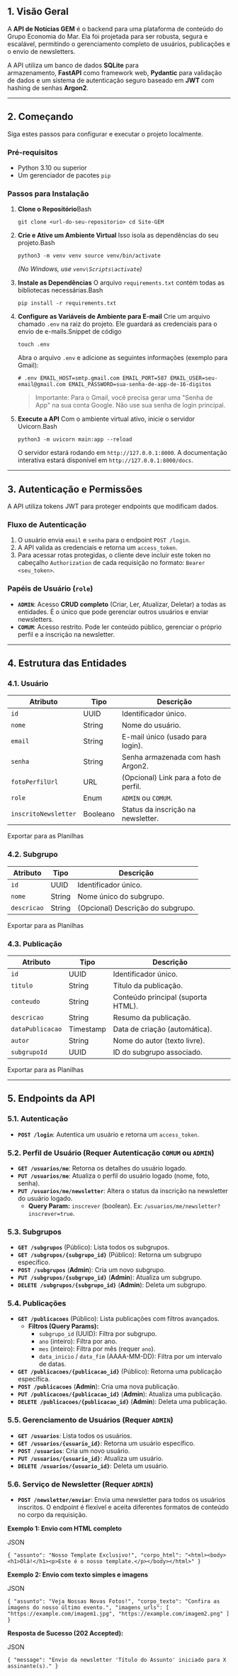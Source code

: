 ## 1. Visão Geral

A **API de Notícias GEM** é o backend para uma plataforma de conteúdo do Grupo Economia do Mar. Ela foi projetada para ser robusta, segura e escalável, permitindo o gerenciamento completo de usuários, publicações e o envio de newsletters.

A API utiliza um banco de dados **SQLite** para armazenamento, **FastAPI** como framework web, **Pydantic** para validação de dados e um sistema de autenticação seguro baseado em **JWT** com hashing de senhas **Argon2**.

---

## 2. Começando

Siga estes passos para configurar e executar o projeto localmente.

### Pré-requisitos

- Python 3.10 ou superior
- Um gerenciador de pacotes `pip`

### Passos para Instalação

1. **Clone o Repositório**Bash
    
    `git clone <url-do-seu-repositorio>
    cd Site-GEM`
    
2. **Crie e Ative um Ambiente Virtual** Isso isola as dependências do seu projeto.Bash
    
    `python3 -m venv venv
    source venv/bin/activate`
    
    *(No Windows, use `venv\Scripts\activate`)*
    
3. **Instale as Dependências** O arquivo `requirements.txt` contém todas as bibliotecas necessárias.Bash
    
    `pip install -r requirements.txt`
    
4. **Configure as Variáveis de Ambiente para E-mail** Crie um arquivo chamado `.env` na raiz do projeto. Ele guardará as credenciais para o envio de e-mails.Snippet de código
    
    `touch .env`
    
    Abra o arquivo `.env` e adicione as seguintes informações (exemplo para Gmail):
    
    `# .env
    EMAIL_HOST=smtp.gmail.com
    EMAIL_PORT=587
    EMAIL_USER=seu-email@gmail.com
    EMAIL_PASSWORD=sua-senha-de-app-de-16-digitos`
    
    > Importante: Para o Gmail, você precisa gerar uma "Senha de App" na sua conta Google. Não use sua senha de login principal.
    > 
5. **Execute a API** Com o ambiente virtual ativo, inicie o servidor Uvicorn.Bash
    
    `python3 -m uvicorn main:app --reload`
    
    O servidor estará rodando em `http://127.0.0.1:8000`. A documentação interativa estará disponível em `http://127.0.0.1:8000/docs`.
    

---

## 3. Autenticação e Permissões

A API utiliza tokens JWT para proteger endpoints que modificam dados.

### Fluxo de Autenticação

1. O usuário envia `email` e `senha` para o endpoint `POST /login`.
2. A API valida as credenciais e retorna um `access_token`.
3. Para acessar rotas protegidas, o cliente deve incluir este token no cabeçalho `Authorization` de cada requisição no formato: `Bearer <seu_token>`.

### Papéis de Usuário (`role`)

- **`ADMIN`**: Acesso **CRUD completo** (Criar, Ler, Atualizar, Deletar) a todas as entidades. É o único que pode gerenciar outros usuários e enviar newsletters.
- **`COMUM`**: Acesso restrito. Pode ler conteúdo público, gerenciar o próprio perfil e a inscrição na newsletter.

---

## 4. Estrutura das Entidades

### 4.1. Usuário

| Atributo | Tipo | Descrição |
| --- | --- | --- |
| `id` | UUID | Identificador único. |
| `nome` | String | Nome do usuário. |
| `email` | String | E-mail único (usado para login). |
| `senha` | String | Senha armazenada com hash Argon2. |
| `fotoPerfilUrl` | URL | (Opcional) Link para a foto de perfil. |
| `role` | Enum | `ADMIN` ou `COMUM`. |
| `inscritoNewsletter` | Booleano | Status da inscrição na newsletter. |

Exportar para as Planilhas

### 4.2. Subgrupo

| Atributo | Tipo | Descrição |
| --- | --- | --- |
| `id` | UUID | Identificador único. |
| `nome` | String | Nome único do subgrupo. |
| `descricao` | String | (Opcional) Descrição do subgrupo. |

Exportar para as Planilhas

### 4.3. Publicação

| Atributo | Tipo | Descrição |
| --- | --- | --- |
| `id` | UUID | Identificador único. |
| `titulo` | String | Título da publicação. |
| `conteudo` | String | Conteúdo principal (suporta HTML). |
| `descricao` | String | Resumo da publicação. |
| `dataPublicacao` | Timestamp | Data de criação (automática). |
| `autor` | String | Nome do autor (texto livre). |
| `subgrupoId` | UUID | ID do subgrupo associado. |

Exportar para as Planilhas

---

## 5. Endpoints da API

### 5.1. Autenticação

- **`POST /login`**: Autentica um usuário e retorna um `access_token`.

### 5.2. Perfil de Usuário (Requer Autenticação `COMUM` ou `ADMIN`)

- **`GET /usuarios/me`**: Retorna os detalhes do usuário logado.
- **`PUT /usuarios/me`**: Atualiza o perfil do usuário logado (nome, foto, senha).
- **`PUT /usuarios/me/newsletter`**: Altera o status da inscrição na newsletter do usuário logado.
    - **Query Param:** `inscrever` (boolean). Ex: `/usuarios/me/newsletter?inscrever=true`.

### 5.3. Subgrupos

- **`GET /subgrupos`** (Público): Lista todos os subgrupos.
- **`GET /subgrupos/{subgrupo_id}`** (Público): Retorna um subgrupo específico.
- **`POST /subgrupos`** (**Admin**): Cria um novo subgrupo.
- **`PUT /subgrupos/{subgrupo_id}`** (**Admin**): Atualiza um subgrupo.
- **`DELETE /subgrupos/{subgrupo_id}`** (**Admin**): Deleta um subgrupo.

### 5.4. Publicações

- **`GET /publicacoes`** (Público): Lista publicações com filtros avançados.
    - **Filtros (Query Params):**
        - `subgrupo_id` (UUID): Filtra por subgrupo.
        - `ano` (inteiro): Filtra por ano.
        - `mes` (inteiro): Filtra por mês (requer `ano`).
        - `data_inicio` / `data_fim` (AAAA-MM-DD): Filtra por um intervalo de datas.
- **`GET /publicacoes/{publicacao_id}`** (Público): Retorna uma publicação específica.
- **`POST /publicacoes`** (**Admin**): Cria uma nova publicação.
- **`PUT /publicacoes/{publicacao_id}`** (**Admin**): Atualiza uma publicação.
- **`DELETE /publicacoes/{publicacao_id}`** (**Admin**): Deleta uma publicação.

### 5.5. Gerenciamento de Usuários (Requer `ADMIN`)

- **`GET /usuarios`**: Lista todos os usuários.
- **`GET /usuarios/{usuario_id}`**: Retorna um usuário específico.
- **`POST /usuarios`**: Cria um novo usuário.
- **`PUT /usuarios/{usuario_id}`**: Atualiza um usuário.
- **`DELETE /usuarios/{usuario_id}`**: Deleta um usuário.

### 5.6. Serviço de Newsletter (Requer `ADMIN`)

- **`POST /newsletter/enviar`**: Envia uma newsletter para todos os usuários inscritos. O endpoint é flexível e aceita diferentes formatos de conteúdo no corpo da requisição.

**Exemplo 1: Envio com HTML completo**

JSON

`{
  "assunto": "Nosso Template Exclusivo!",
  "corpo_html": "<html><body><h1>Olá!</h1><p>Este é o nosso template.</p></body></html>"
}`

**Exemplo 2: Envio com texto simples e imagens**

JSON

`{
  "assunto": "Veja Nossas Novas Fotos!",
  "corpo_texto": "Confira as imagens do nosso último evento.",
  "imagens_urls": [
    "https://example.com/imagem1.jpg",
    "https://example.com/imagem2.png"
  ]
}`

**Resposta de Sucesso (202 Accepted):**

JSON

`{
  "message": "Envio da newsletter 'Título do Assunto' iniciado para X assinante(s)."
}`